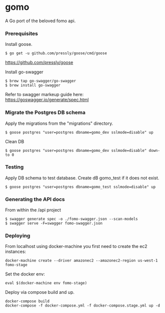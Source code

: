 # gomo
A Go port of the beloved fomo api.

### Prerequisites
Install goose. 
```
$ go get -u github.com/pressly/goose/cmd/goose
```
https://github.com/pressly/goose

Install go-swagger
```
$ brew tap go-swagger/go-swagger
$ brew install go-swagger
```
Refer to swagger markeup guide here: https://goswagger.io/generate/spec.html

### Migrate the Postgres DB schema 
Apply the migrations from the "migrations" directory.
```
$ goose postgres "user=postgres dbname=gomo_dev sslmode=disable" up
```
Clean DB
```
$ goose postgres "user=postgres dbname=gomo_dev sslmode=disable" down-to 0 
```

### Testing 
Apply DB schema to test database. Create dB gomo_test if it does not exist. 

```
$ goose postgres "user=postgres dbname=gomo_test sslmode=disable" up
```


### Generating the API docs
From within the /api project 
```
$ swagger generate spec -o ./fomo-swagger.json --scan-models
$ swagger serve -F=swagger fomo-swagger.json
```

### Deploying
From localhost using docker-machine you first need to create the ec2 instances:

```
docker-machine create --driver amazonec2 --amazonec2-region us-west-1 fomo-stage
```

Set the docker env:
```
eval $(docker-machine env fomo-stage)
```

Deploy via compose build and up. 
```
docker-compose build
docker-compose -f docker-compose.yml -f docker-compose.stage.yml up -d
```

